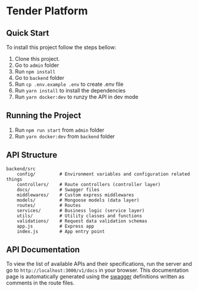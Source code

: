 # Tender Platform

## Quick Start

To install this project follow the steps bellow:

1. Clone this project.
2. Go to `admin` folder
3. Run `npm install`
4. Go to `backend` folder
5. Run `cp .env.example .env` to create .env file
6. Run `yarn install` to install the dependencies
7. Run `yarn docker:dev` to runzy the API in dev mode


## Running the Project

1. Run `npm run start` from `admin` folder
2. Run `yarn docker:dev` from `backend` folder


## API Structure

```
backend/src
    config/         # Environment variables and configuration related things
    controllers/    # Route controllers (controller layer)
    docs/           # Swagger files
    middlewares/    # Custom express middlewares
    models/         # Mongoose models (data layer)
    routes/         # Routes
    services/       # Business logic (service layer)
    utils/          # Utility classes and functions
    validations/    # Request data validation schemas
    app.js          # Express app
    index.js        # App entry point
```

## API Documentation

To view the list of available APIs and their specifications, run the server and go to `http://localhost:3000/v1/docs` in your browser. This documentation page is automatically generated using the [swagger](https://swagger.io/) definitions written as comments in the route files.
